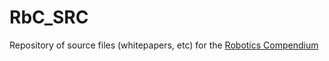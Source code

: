# RbC_SRC
Repository of source files (whitepapers, etc) for the [Robotics Compendium](https://github.com/Coppersource/Robotics_Compendium)
